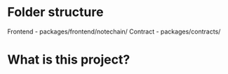 # Folder structure

Frontend - packages/frontend/notechain/
Contract - packages/contracts/

# What is this project?
